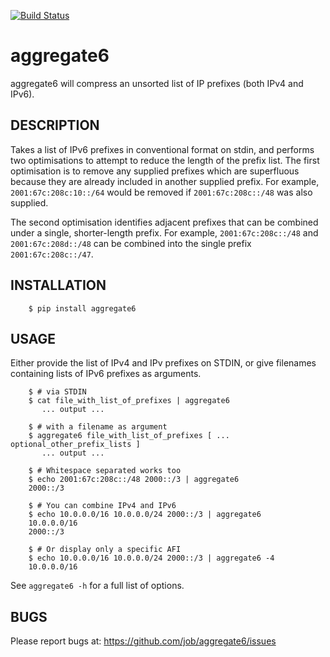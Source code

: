 [![Build Status](https://travis-ci.org/job/aggregate6.svg?branch=master)](https://travis-ci.org/job/aggregate6)

aggregate6
==========

aggregate6 will compress an unsorted list of IP prefixes (both IPv4 and IPv6).

DESCRIPTION
-----------

Takes a list of IPv6 prefixes in conventional format on stdin, and performs two
optimisations to attempt to reduce the length of the prefix list. The first
optimisation is to remove any supplied prefixes which are superfluous because
they are already included in another supplied prefix. For example,
`2001:67c:208c:10::/64` would be removed if `2001:67c:208c::/48` was
also supplied.

The second optimisation identifies adjacent prefixes that can be combined under
a single, shorter-length prefix. For example, `2001:67c:208c::/48` and
`2001:67c:208d::/48` can be combined into the single prefix
`2001:67c:208c::/47`.

INSTALLATION
------------

```
    $ pip install aggregate6
```

USAGE
-----

Either provide the list of IPv4 and IPv prefixes on STDIN, or give filenames
containing lists of IPv6 prefixes as arguments.

```
    $ # via STDIN
    $ cat file_with_list_of_prefixes | aggregate6
       ... output ...

    $ # with a filename as argument
    $ aggregate6 file_with_list_of_prefixes [ ... optional_other_prefix_lists ]
       ... output ...

    $ # Whitespace separated works too
    $ echo 2001:67c:208c::/48 2000::/3 | aggregate6
    2000::/3

    $ # You can combine IPv4 and IPv6
    $ echo 10.0.0.0/16 10.0.0.0/24 2000::/3 | aggregate6
    10.0.0.0/16
    2000::/3

    $ # Or display only a specific AFI
    $ echo 10.0.0.0/16 10.0.0.0/24 2000::/3 | aggregate6 -4
    10.0.0.0/16
```

See ```aggregate6 -h``` for a full list of options.

BUGS
----

Please report bugs at: https://github.com/job/aggregate6/issues

